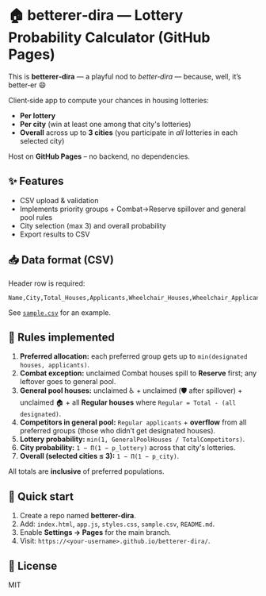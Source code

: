 # 🏠 betterer‑dira — Lottery Probability Calculator (GitHub Pages)

This is **betterer‑dira** — a playful nod to *better‑dira* — because, well, it’s better‑er 😄

Client‑side app to compute your chances in housing lotteries:
- **Per lottery**
- **Per city** (win at least one among that city's lotteries)
- **Overall** across up to **3 cities** (you participate in *all* lotteries in each selected city)

Host on **GitHub Pages** – no backend, no dependencies.

## ✨ Features
- CSV upload & validation
- Implements priority groups + Combat→Reserve spillover and general pool rules
- City selection (max 3) and overall probability
- Export results to CSV

## 📥 Data format (CSV)
Header row is required:

```
Name,City,Total_Houses,Applicants,Wheelchair_Houses,Wheelchair_Applicants,Combat_Houses,Combat_Applicants,Reserve_Houses,Reserve_Applicants,Local_Houses,Local_Applicants
```

See [`sample.csv`](./sample.csv) for an example.

## 🧮 Rules implemented
1. **Preferred allocation:** each preferred group gets up to `min(designated houses, applicants)`.
2. **Combat exception:** unclaimed Combat houses spill to **Reserve** first; any leftover goes to general pool.
3. **General pool houses:** unclaimed ♿ + unclaimed (🛡 after spillover) + unclaimed 🏠 + all **Regular houses** where `Regular = Total - (all designated)`.
4. **Competitors in general pool:** `Regular applicants` + **overflow** from all preferred groups (those who didn’t get designated houses).
5. **Lottery probability:** `min(1, GeneralPoolHouses / TotalCompetitors)`.
6. **City probability:** `1 − Π(1 − p_lottery)` across that city's lotteries.
7. **Overall (selected cities ≤ 3):** `1 − Π(1 − p_city)`.

All totals are **inclusive** of preferred populations.

## 🚀 Quick start
1. Create a repo named **betterer-dira**.
2. Add: `index.html`, `app.js`, `styles.css`, `sample.csv`, `README.md`.
3. Enable **Settings → Pages** for the main branch.
4. Visit: `https://<your-username>.github.io/betterer-dira/`.

## 📄 License
MIT
